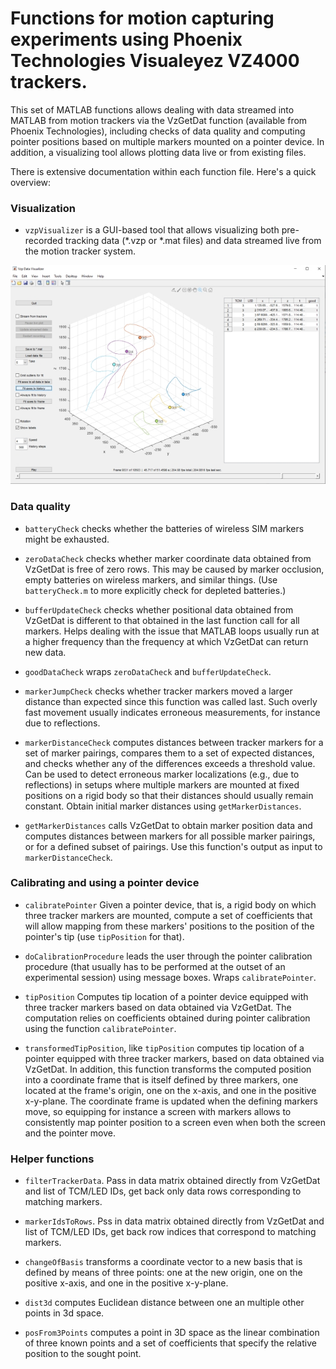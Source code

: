 
# Functions for motion capturing experiments using Phoenix Technologies Visualeyez VZ4000 trackers.

This set of MATLAB functions allows dealing with data streamed into MATLAB from motion trackers via the VzGetDat function (available from Phoenix Technologies), including checks of data quality and computing pointer positions based on multiple markers mounted on a pointer device. In addition, a visualizing tool allows plotting data live or from existing files.

There is extensive documentation within each function file. Here's a quick overview:

### Visualization

* `vzpVisualizer` is a GUI-based tool that allows visualizing both pre-recorded tracking data (\*.vzp or \*.mat files) and data streamed live from the motion tracker system.

![vzp Visualizer window](doc_images/vzp_visualizer.jpg "Vzp Visualizer Window")

### Data quality

* `batteryCheck` checks whether the batteries of wireless SIM markers might be exhausted.

* `zeroDataCheck` checks whether marker coordinate data obtained from VzGetDat is free of zero rows. This may be caused by marker occlusion, empty batteries on wireless markers, and similar things. (Use `batteryCheck.m` to
more explicitly check for depleted batteries.)

* `bufferUpdateCheck` checks whether positional data obtained from VzGetDat is different to that obtained in the last function call for all markers. Helps dealing with the issue that MATLAB loops usually run at a higher frequency than the frequency at which VzGetDat can return new data.

* `goodDataCheck` wraps `zeroDataCheck` and `bufferUpdateCheck`.

* `markerJumpCheck` checks whether tracker markers moved a larger distance than expected since this function was called last. Such overly fast movement usually indicates erroneous measurements, for instance due to reflections.

* `markerDistanceCheck` computes distances between tracker markers for a set of marker pairings, compares them to a set of expected distances, and checks whether any of the differences exceeds a threshold value. Can be used to detect erroneous marker localizations (e.g., due to reflections) in setups where multiple markers are mounted at fixed positions on a rigid body so that their distances should usually remain constant. Obtain initial marker distances using `getMarkerDistances`.

* `getMarkerDistances` calls VzGetDat to obtain marker position data and computes distances between markers for all possible marker pairings, or for a defined subset of pairings. Use this function's output as input to `markerDistanceCheck`.

### Calibrating and using a pointer device

* `calibratePointer` Given a pointer device, that is, a rigid body on which three tracker markers are mounted, compute a set of coefficients that will allow mapping from these markers' positions to the position of the pointer's tip (use `tipPosition` for that).

* `doCalibrationProcedure` leads the user through the pointer calibration procedure (that usually has to be performed at the outset of an experimental session) using message boxes. Wraps `calibratePointer`.

* `tipPosition` Computes tip location of a pointer device equipped with three tracker markers based on data obtained via VzGetDat. The computation relies on coefficients obtained during pointer calibration using the function `calibratePointer`.

* `transformedTipPosition`, like `tipPosition` computes tip location of a pointer equipped with three tracker markers, based on data obtained via VzGetDat. In addition, this function transforms the computed position into a coordinate frame that is itself defined by three markers, one located at the frame's origin, one on the x-axis, and one in the positive x-y-plane. The coordinate frame is updated when the defining markers move, so equipping for instance a screen with markers allows to consistently map pointer position to a screen even when both the screen and the pointer move.

### Helper functions

* `filterTrackerData`. Pass in data matrix obtained directly from VzGetDat and list of TCM/LED IDs, get back only data rows corresponding to matching markers. 

* `markerIdsToRows`. Pss in data matrix obtained directly from VzGetDat and list of TCM/LED IDs, get back row indices that correspond to matching markers. 

* `changeOfBasis` transforms a coordinate vector to a new basis that is defined by means of three points: one at the new origin, one on the positive x-axis, and one in the positive x-y-plane. 

* `dist3d` computes Euclidean distance between one an multiple other points in 3d space.

* `posFrom3Points` computes a point in 3D space as the linear combination of three known points and a set of coefficients that specify the relative position to the sought point.





